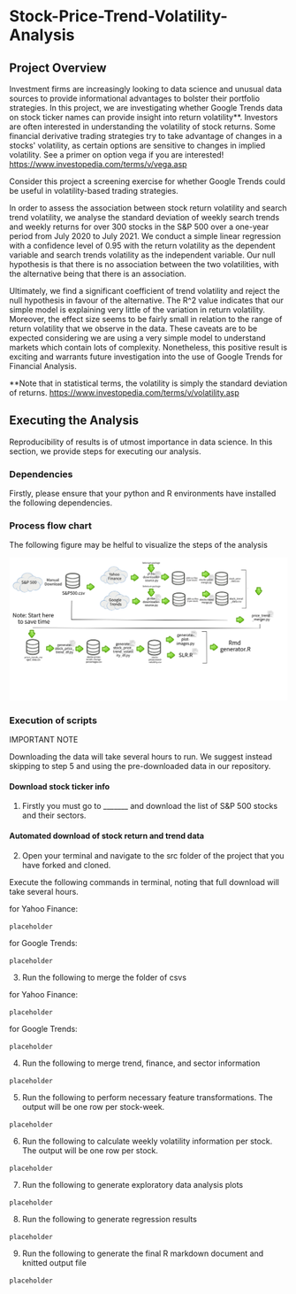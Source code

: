 # Stock-Price-Trend-Volatility-Analysis

## Project Overview

Investment firms are increasingly looking to data science and unusual data sources to provide informational advantages to bolster their portfolio strategies. In this project, we are investigating whether Google Trends data on stock ticker names can provide insight into return volatility**. Investors are often interested in understanding the volatility of stock returns. Some financial derivative trading strategies try to take advantage of changes in a stocks' volatility, as certain options are sensitive to changes in implied volatility. See a primer on option vega if you are interested! <https://www.investopedia.com/terms/v/vega.asp>

Consider this project a screening exercise for whether Google Trends could be useful in volatility-based trading strategies.

In order to assess the association between stock return volatility and search trend volatility, we analyse the standard deviation of weekly search trends and weekly returns for over 300 stocks in the S&P 500 over a one-year period from July 2020 to July 2021. We conduct a simple linear regression with a confidence level of 0.95 with the return volatility as the dependent variable and search trends volatility as the independent variable. Our null hypothesis is that there is no association between the two volatilities, with the alternative being that there is an association.

Ultimately, we find a significant coefficient of trend volatility and reject the null hypothesis in favour of the alternative. The R^2 value indicates that our simple model is explaining very little of the variation in return volatility. Moreover, the effect size seems to be fairly small in relation to the range of return volatility that we observe in the data. These caveats are to be expected considering we are using a very simple model to understand markets which contain lots of complexity. Nonetheless, this positive result is exciting and warrants future investigation into the use of Google Trends for Financial Analysis.

**Note that in statistical terms, the volatility is simply the standard deviation of returns. <https://www.investopedia.com/terms/v/volatility.asp>

## Executing the Analysis

Reproducibility of results is of utmost importance in data science. In this section, we provide steps for executing our analysis.

### Dependencies

Firstly, please ensure that your python and R environments have installed the following dependencies.

### Process flow chart

The following figure may be helful to visualize the steps of the analysis

![Flow chart](doc/processing-flowchart.png)

### Execution of scripts

IMPORTANT NOTE

Downloading the data will take several hours to run. We suggest instead skipping to step 5 and using the pre-downloaded data in our repository.

#### Download stock ticker info

1. Firstly you must go to _______ and download the list of S&P 500 stocks and their sectors.

#### Automated download of stock return and trend data

2. Open your terminal and navigate to the src folder of the project that you have forked and cloned.

Execute the following commands in terminal, noting that full download will take several hours.

for Yahoo Finance:

```placeholder```

for Google Trends:

```placeholder```

3. Run the following to merge the folder of csvs

for Yahoo Finance:

```placeholder```

for Google Trends:

```placeholder```

4. Run the following to merge trend, finance, and sector information

```placeholder```

5. Run the following to perform necessary feature transformations. The output will be one row per stock-week.

```placeholder```

6. Run the following to calculate weekly volatility information per stock. The output will be one row per stock.

```placeholder```

7. Run the following to generate exploratory data analysis plots

```placeholder```

8. Run the following to generate regression results

```placeholder```

9. Run the following to generate the final R markdown document and knitted output file

```placeholder```